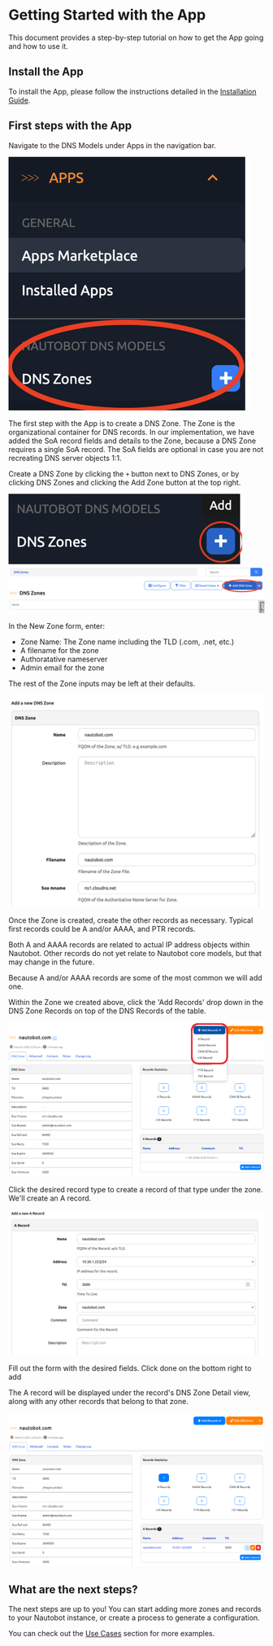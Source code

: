 # Getting Started with the App

This document provides a step-by-step tutorial on how to get the App going and how to use it.

## Install the App

To install the App, please follow the instructions detailed in the [Installation Guide](../admin/install.md).

## First steps with the App

Navigate to the DNS Models under Apps in the navigation bar.

![DNS Models App in the Navigation bar](../images/getting_started-dns-zone-nav-bar.png)

The first step with the App is to create a DNS Zone. The Zone is the organizational container for DNS records. In our implementation, we have added the SoA record fields and details to the Zone, because a DNS Zone requires a single SoA record. The SoA fields are optional in case you are not recreating DNS server objects 1:1.

Create a DNS Zone by clicking the `+` button next to DNS Zones, or by clicking DNS Zones and clicking the Add Zone button at the top right.

![Create a DNS Zone from Navigation Bar](../images/getting_started-add-zone-1.png)
![Create a DNS Zone from DNS Zone list page](../images/getting_started-add-zone-2.png)

In the New Zone form, enter:
- Zone Name: The Zone name including the TLD (.com, .net, etc.)
- A filename for the zone
- Authoratative nameserver
- Admin email for the zone

The rest of the Zone inputs may be left at their defaults.

![Example New DNS Zone form with filled entries](../images/getting_started-add-zone-3.png)

Once the Zone is created, create the other records as necessary. Typical first records could be A and/or AAAA, and PTR records.

Both A and AAAA records are related to actual IP address objects within Nautobot. Other records do not yet relate to Nautobot core models, but that may change in the future.

Because A and/or AAAA records are some of the most common we will add one.

Within the Zone we created above,  click the 'Add Records' drop down in the DNS Zone Records on top of the DNS Records of the table.

![Click the Add Record button in the top right](../images/getting_started-add-record-1.png)

Click the desired record type to create a record of that type under the zone. We'll create an A record.

![Fill out the A Record Form](../images/getting_started-add-record-2.png)

Fill out the form with the desired fields. Click done on the bottom right to add

The A record will be displayed under the record's DNS Zone Detail view, along with any other records that belong to that zone.

![DNS Zone with records](../images/getting_started-add-record-3.png)

## What are the next steps?

The next steps are up to you! You can start adding more zones and records to your Nautobot instance, or create a process to generate a configuration.

You can check out the [Use Cases](app_use_cases.md) section for more examples.
